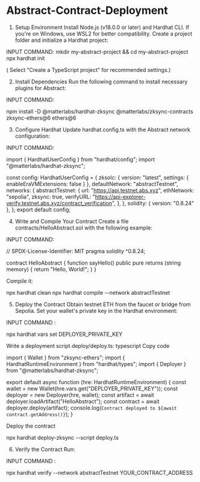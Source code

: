 # Abstract-Contract-Deployment

1. Setup Environment
Install Node.js (v18.0.0 or later) and Hardhat CLI. If you're on Windows, use WSL2 for better compatibility.
Create a project folder and initialize a Hardhat project:

INPUT COMMAND:
mkdir my-abstract-project && cd my-abstract-project
npx hardhat init

( Select "Create a TypeScript project" for recommended settings.)

2. Install Dependencies
Run the following command to install necessary plugins for Abstract:


INPUT COMMAND:

npm install -D @matterlabs/hardhat-zksync @matterlabs/zksync-contracts zksync-ethers@6 ethers@6

3. Configure Hardhat
Update hardhat.config.ts with the Abstract network configuration:

INPUT COMMAND:

import { HardhatUserConfig } from "hardhat/config";
import "@matterlabs/hardhat-zksync";

const config: HardhatUserConfig = {
  zksolc: { version: "latest", settings: { enableEraVMExtensions: false } },
  defaultNetwork: "abstractTestnet",
  networks: {
    abstractTestnet: {
      url: "https://api.testnet.abs.xyz",
      ethNetwork: "sepolia",
      zksync: true,
      verifyURL: "https://api-explorer-verify.testnet.abs.xyz/contract_verification",
    },
  },
  solidity: { version: "0.8.24" },
};
export default config;

4. Write and Compile Your Contract
Create a file contracts/HelloAbstract.sol with the following example:

INPUT COMMAND:

// SPDX-License-Identifier: MIT
pragma solidity ^0.8.24;

contract HelloAbstract {
    function sayHello() public pure returns (string memory) {
        return "Hello, World!";
    }
}


Compile it:

npx hardhat clean
npx hardhat compile --network abstractTestnet


5. Deploy the Contract
Obtain testnet ETH from the faucet or bridge from Sepolia.
Set your wallet's private key in the Hardhat environment:

INPUT COMMAND : 

npx hardhat vars set DEPLOYER_PRIVATE_KEY

Write a deployment script deploy/deploy.ts:
typescript
Copy code

import { Wallet } from "zksync-ethers";
import { HardhatRuntimeEnvironment } from "hardhat/types";
import { Deployer } from "@matterlabs/hardhat-zksync";

export default async function (hre: HardhatRuntimeEnvironment) {
    const wallet = new Wallet(hre.vars.get("DEPLOYER_PRIVATE_KEY"));
    const deployer = new Deployer(hre, wallet);
    const artifact = await deployer.loadArtifact("HelloAbstract");
    const contract = await deployer.deploy(artifact);
    console.log(`Contract deployed to ${await contract.getAddress()}`);
}


Deploy the contract

npx hardhat deploy-zksync --script deploy.ts


6. Verify the Contract
Run:


INPUT COMMAND :

npx hardhat verify --network abstractTestnet YOUR_CONTRACT_ADDRESS
